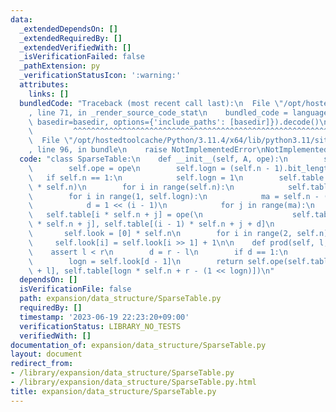 ```yaml
---
data:
  _extendedDependsOn: []
  _extendedRequiredBy: []
  _extendedVerifiedWith: []
  _isVerificationFailed: false
  _pathExtension: py
  _verificationStatusIcon: ':warning:'
  attributes:
    links: []
  bundledCode: "Traceback (most recent call last):\n  File \"/opt/hostedtoolcache/Python/3.11.4/x64/lib/python3.11/site-packages/onlinejudge_verify/documentation/build.py\"\
    , line 71, in _render_source_code_stat\n    bundled_code = language.bundle(stat.path,\
    \ basedir=basedir, options={'include_paths': [basedir]}).decode()\n          \
    \         ^^^^^^^^^^^^^^^^^^^^^^^^^^^^^^^^^^^^^^^^^^^^^^^^^^^^^^^^^^^^^^^^^^^^^^^^^^^^^^^^^\n\
    \  File \"/opt/hostedtoolcache/Python/3.11.4/x64/lib/python3.11/site-packages/onlinejudge_verify/languages/python.py\"\
    , line 96, in bundle\n    raise NotImplementedError\nNotImplementedError\n"
  code: "class SparseTable:\n    def __init__(self, A, ope):\n        self.n = len(A)\n\
    \        self.ope = ope\n        self.logn = (self.n - 1).bit_length()\n     \
    \   if self.n == 1:\n            self.logn = 1\n        self.table = [0] * (self.logn\
    \ * self.n)\n        for i in range(self.n):\n            self.table[i] = A[i]\n\
    \        for i in range(1, self.logn):\n            ma = self.n - (1 << i) + 1\n\
    \            d = 1 << (i - 1)\n            for j in range(ma):\n             \
    \   self.table[i * self.n + j] = ope(\n                    self.table[(i - 1)\
    \ * self.n + j], self.table[(i - 1) * self.n + j + d]\n                )\n\n \
    \       self.look = [0] * self.n\n        for i in range(2, self.n):\n       \
    \     self.look[i] = self.look[i >> 1] + 1\n\n    def prod(self, l, r):\n    \
    \    assert l < r\n        d = r - l\n        if d == 1:\n            return self.table[l]\n\
    \        logn = self.look[d - 1]\n        return self.ope(self.table[logn * self.n\
    \ + l], self.table[logn * self.n + r - (1 << logn)])\n"
  dependsOn: []
  isVerificationFile: false
  path: expansion/data_structure/SparseTable.py
  requiredBy: []
  timestamp: '2023-06-19 22:23:20+09:00'
  verificationStatus: LIBRARY_NO_TESTS
  verifiedWith: []
documentation_of: expansion/data_structure/SparseTable.py
layout: document
redirect_from:
- /library/expansion/data_structure/SparseTable.py
- /library/expansion/data_structure/SparseTable.py.html
title: expansion/data_structure/SparseTable.py
---
```

